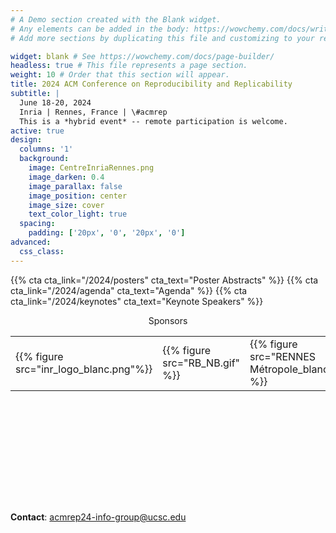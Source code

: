```yaml
---
# A Demo section created with the Blank widget.
# Any elements can be added in the body: https://wowchemy.com/docs/writing-markdown-latex/
# Add more sections by duplicating this file and customizing to your requirements.

widget: blank # See https://wowchemy.com/docs/page-builder/
headless: true # This file represents a page section.
weight: 10 # Order that this section will appear.
title: 2024 ACM Conference on Reproducibility and Replicability
subtitle: |
  June 18-20, 2024  
  Inria | Rennes, France | \#acmrep  
  This is a *hybrid event* -- remote participation is welcome.
active: true
design:
  columns: '1'
  background:
    image: CentreInriaRennes.png
    image_darken: 0.4
    image_parallax: false
    image_position: center
    image_size: cover
    text_color_light: true
  spacing:
    padding: ['20px', '0', '20px', '0']
advanced:
  css_class: 
---
```


<style>
  .totheleft {
    height: auto;
    float: left;
    margin: 2%;
    width: 13%;
  }

</style>


{{% cta cta_link="/2024/posters" cta_text="Poster Abstracts" %}}
{{% cta cta_link="/2024/agenda" cta_text="Agenda" %}}
{{% cta cta_link="/2024/keynotes" cta_text="Keynote Speakers" %}}

<div style="width: 100%;  background-color: rgba(255, 255, 255, 0.1); height:300px; text-align: center">

Sponsors

<table style="background-color: rgba(255, 255, 255, 0.1)">
<tr>
<td style="background-color: rgba(255, 255, 255, 0.1)" width="20%">{{% figure src="inr_logo_blanc.png"%}}</td>
<td style="background-color: rgba(255, 255, 255, 0.1)" width="20%">{{% figure src="RB_NB.gif" %}}</td>
<td style="background-color: rgba(255, 255, 255, 0.1)" width="20%">{{% figure src="RENNES Métropole_blanc.png" %}}</td>
<td style="background-color: rgba(255, 255, 255, 0.1)" width="20%">{{% figure src="UNIRENNES_LOGOblanc.png"%}}</td>
<td style="background-color: rgba(255, 255, 255, 0.1)" width="20%">{{% figure src="Sandia_National_Laboratories_logo.svg" %}}</td>
</tr>
</table>


</div>


**Contact**: [acmrep24-info-group@ucsc.edu](mailto:acmrep24-info-group@ucsc.edu)


